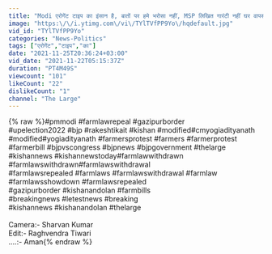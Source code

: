 ```yaml
---
title: "Modi एरोगेंट टाइप का इंसान है, बातों पर हमे भरोसा नहीं, MSP लिखित गारंटी नहीं घर वापसी नहीं  'किसान'"
image: "https:\/\/i.ytimg.com\/vi\/TYlTVfPP9Yo\/hqdefault.jpg"
vid_id: "TYlTVfPP9Yo"
categories: "News-Politics"
tags: ["एरोगेंट","टाइप","का"]
date: "2021-11-25T20:36:24+03:00"
vid_date: "2021-11-22T05:15:37Z"
duration: "PT4M49S"
viewcount: "101"
likeCount: "22"
dislikeCount: "1"
channel: "The Large"
---
```

{% raw %}#pmmodi #farmlawrepeal  #gazipurborder <br />#upelection2022 #bjp #rakeshtikait #kishan #modified#cmyogiadityanath  #modified#yogiadityanath  #farmersprotest #farmers #farmerprotest #farmerbill #bjpvscongress #bjpnews #bjpgovernment #thelarge #kishannews #kishannewstoday#farmlawwithdrawn<br />#farmlawswithdrawn#farmlawswithdrawal <br />#farmlawsrepealed #farmlaws #farmlawswithdrawal #farmlaw #farmlawsshowdown #farmlawsrepealed <br />#gazipurborder #kishanandolan #farmbills <br />#breakingnews #letestnews #breaking <br />#kishannews #kishanandolan #thelarge <br /><br />Camera:- Sharvan Kumar<br />Edit:- Raghvendra Tiwari<br />....:- Aman{% endraw %}
